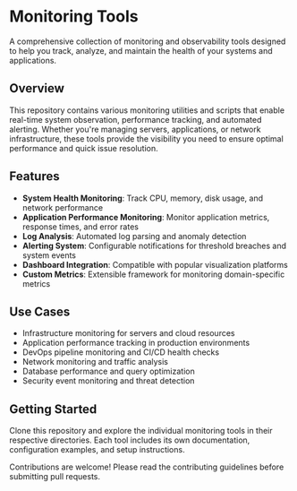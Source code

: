 # Monitoring Tools

A comprehensive collection of monitoring and observability tools designed to help you track, analyze, and maintain the health of your systems and applications.

## Overview

This repository contains various monitoring utilities and scripts that enable real-time system observation, performance tracking, and automated alerting. Whether you're managing servers, applications, or network infrastructure, these tools provide the visibility you need to ensure optimal performance and quick issue resolution.

## Features

- **System Health Monitoring**: Track CPU, memory, disk usage, and network performance
- **Application Performance Monitoring**: Monitor application metrics, response times, and error rates
- **Log Analysis**: Automated log parsing and anomaly detection
- **Alerting System**: Configurable notifications for threshold breaches and system events
- **Dashboard Integration**: Compatible with popular visualization platforms
- **Custom Metrics**: Extensible framework for monitoring domain-specific metrics

## Use Cases

- Infrastructure monitoring for servers and cloud resources
- Application performance tracking in production environments
- DevOps pipeline monitoring and CI/CD health checks
- Network monitoring and traffic analysis
- Database performance and query optimization
- Security event monitoring and threat detection

## Getting Started

Clone this repository and explore the individual monitoring tools in their respective directories. Each tool includes its own documentation, configuration examples, and setup instructions.

Contributions are welcome! Please read the contributing guidelines before submitting pull requests.
